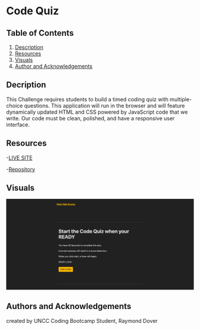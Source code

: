 # Code Quiz

## Table of Contents

1. [Description](#description)
2. [Resources](#resources)
3. [Visuals](#visuals)
4. [Author and Acknowledgements](#authors-and-acknowledgements)

## Decription

This Challenge requires students to build a timed coding quiz with multiple-choice questions. This application will run in the browser and will feature dynamically updated HTML and CSS powered by JavaScript code that we write. Our code must be clean, polished, and have a responsive user interface.

## Resources

-[LIVE SITE](https://raydover.github.io/code-quiz/)

-[Repository](https://github.com/raydover/code-quiz)

## Visuals

![Code Quiz Screen Shot](assets/code-quiz.png)

## Authors and Acknowledgements

created by UNCC Coding Bootcamp Student, Raymond Dover
